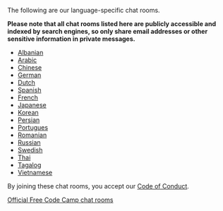 The following are our language-specific chat rooms.

**Please note that all chat rooms listed here are publicly accessible and indexed by search engines, so only share email addresses or other sensitive information in private messages.**

- [Albanian](https://gitter.im/freecodecamp/Albanian)
- [Arabic](https://gitter.im/freecodecamp/Arabic)
- [Chinese](https://gitter.im/freecodecamp/Chinese)
- [German](https://gitter.im/freecodecamp/Deutsch)
- [Dutch](https://gitter.im/freecodecamp/Dutch)
- [Spanish](https://gitter.im/freecodecamp/Espanol)
- [French](https://gitter.im/freecodecamp/Francais)
- [Japanese](https://gitter.im/freecodecamp/Japanese)
- [Korean](https://gitter.im/freecodecamp/Korean)
- [Persian](https://gitter.im/freecodecamp/Persian)
- [Portugues](https://gitter.im/freecodecamp/Portugues)
- [Romanian](https://gitter.im/freecodecamp/Romanian)
- [Russian](https://gitter.im/freecodecamp/Russian)
- [Swedish](https://gitter.im/freecodecamp/Swedish)
- [Thai](https://gitter.im/freecodecamp/Thai)
- [Tagalog](https://gitter.im/freecodecamp/Tagalog)
- [Vietnamese](https://gitter.im/freecodecamp/Vietnamese)

By joining these chat rooms, you accept our [Code of Conduct](https://github.com/FreeCodeCamp/freecodecamp/wiki/Code-of-Conduct).

[Official Free Code Camp chat rooms](https://github.com/FreeCodeCamp/freecodecamp/wiki/Official-Free-Code-Camp-Chat-Rooms)